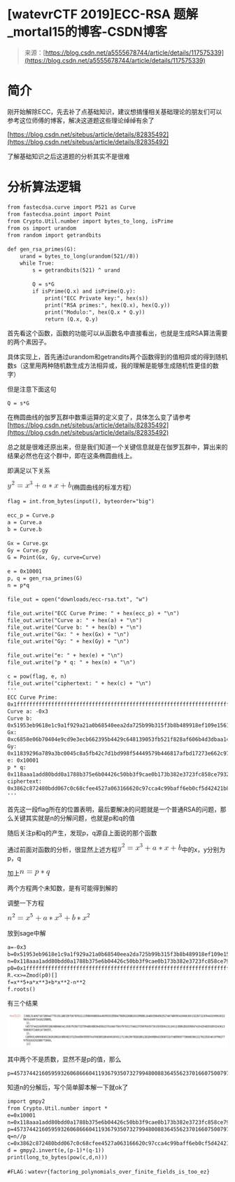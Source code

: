 <!--yml
category: 未分类
date: 2022-04-26 14:39:36
-->

# [watevrCTF 2019]ECC-RSA 题解_mortal15的博客-CSDN博客

> 来源：[https://blog.csdn.net/a5555678744/article/details/117575339](https://blog.csdn.net/a5555678744/article/details/117575339)

# 简介

刚开始解除ECC，先去补了点基础知识，建议想搞懂相关基础理论的朋友们可以参考这位师傅的博客，解决这道题这些理论绰绰有余了

[https://blog.csdn.net/sitebus/article/details/82835492](https://blog.csdn.net/sitebus/article/details/82835492)

了解基础知识之后这道题的分析其实不是很难

# 分析算法逻辑

```
from fastecdsa.curve import P521 as Curve
from fastecdsa.point import Point
from Crypto.Util.number import bytes_to_long, isPrime
from os import urandom
from random import getrandbits

def gen_rsa_primes(G):
	urand = bytes_to_long(urandom(521//8))
	while True:
		s = getrandbits(521) ^ urand

		Q = s*G
		if isPrime(Q.x) and isPrime(Q.y):
			print("ECC Private key:", hex(s))
			print("RSA primes:", hex(Q.x), hex(Q.y))
			print("Modulo:", hex(Q.x * Q.y))
			return (Q.x, Q.y) 
```

首先看这个函数，函数的功能可以从函数名中直接看出，也就是生成RSA算法需要的两个素因子。

具体实现上，首先通过urandom和getrandits两个函数得到的值相异或的得到随机数s（这里用两种随机数生成方法相异或，我的理解是能够生成随机性更佳的数字）

但是注意下面这句

```
Q = s*G
```

在椭圆曲线的伽罗瓦群中数乘运算的定义变了，具体怎么变了请参考[https://blog.csdn.net/sitebus/article/details/82835492](https://blog.csdn.net/sitebus/article/details/82835492)

总之就是很难还原出来，但是我们知道一个关键信息就是在伽罗瓦群中，算出来的结果必然也在这个群中，即在这条椭圆曲线上。

即满足以下关系

![y^{2} = x^{3} + a*x + b](img/9620157f3d2d9867611168210c9dc9d1.png)(椭圆曲线的标准方程）

```
flag = int.from_bytes(input(), byteorder="big")

ecc_p = Curve.p
a = Curve.a
b = Curve.b

Gx = Curve.gx
Gy = Curve.gy
G = Point(Gx, Gy, curve=Curve)

e = 0x10001
p, q = gen_rsa_primes(G)
n = p*q

file_out = open("downloads/ecc-rsa.txt", "w")

file_out.write("ECC Curve Prime: " + hex(ecc_p) + "\n")
file_out.write("Curve a: " + hex(a) + "\n")
file_out.write("Curve b: " + hex(b) + "\n")
file_out.write("Gx: " + hex(Gx) + "\n")
file_out.write("Gy: " + hex(Gy) + "\n")

file_out.write("e: " + hex(e) + "\n")
file_out.write("p * q: " + hex(n) + "\n")

c = pow(flag, e, n)
file_out.write("ciphertext: " + hex(c) + "\n")
'''
ECC Curve Prime: 0x1ffffffffffffffffffffffffffffffffffffffffffffffffffffffffffffffffffffffffffffffffffffffffffffffffffffffffffffffffffffffffffffffffff
Curve a: -0x3
Curve b: 0x51953eb9618e1c9a1f929a21a0b68540eea2da725b99b315f3b8b489918ef109e156193951ec7e937b1652c0bd3bb1bf073573df883d2c34f1ef451fd46b503f00
Gx: 0xc6858e06b70404e9cd9e3ecb662395b4429c648139053fb521f828af606b4d3dbaa14b5e77efe75928fe1dc127a2ffa8de3348b3c1856a429bf97e7e31c2e5bd66
Gy: 0x11839296a789a3bc0045c8a5fb42c7d1bd998f54449579b446817afbd17273e662c97ee72995ef42640c550b9013fad0761353c7086a272c24088be94769fd16650
e: 0x10001
p * q: 0x118aaa1add80bdd0a1788b375e6b04426c50bb3f9cae0b173b382e3723fc858ce7932fb499cd92f5f675d4a2b05d2c575fc685f6cf08a490d6c6a8a6741e8be4572adfcba233da791ccc0aee033677b72788d57004a776909f6d699a0164af514728431b5aed704b289719f09d591f5c1f9d2ed36a58448a9d57567bd232702e9b28f
ciphertext: 0x3862c872480bdd067c0c68cfee4527a063166620c97cca4c99baff6eb0cf5d42421b8f8d8300df5f8c7663adb5d21b47c8cb4ca5aab892006d7d44a1c5b5f5242d88c6e325064adf9b969c7dfc52a034495fe67b5424e1678ca4332d59225855b7a9cb42db2b1db95a90ab6834395397e305078c5baff78c4b7252d7966365afed9e
'''
```

首先这一段flag所在的位置表明，最后要解决的问题就是一个普通RSA的问题，那么关键其实就是n的分解问题，也就是p和q的值

随后关注p和q的产生，发现p，q源自上面说的那个函数

通过前面对函数的分析，很显然上述方程![y^{2} = x^{3} + a*x + b](img/9620157f3d2d9867611168210c9dc9d1.png)中的x，y分别为p，q

加上![n = p * q](img/6aeb52a404d17c6f10390871b869177f.png)

两个方程两个未知数，是有可能得到解的

调整一下方程

![n^{2} = x^{5} + a*x^{3} + b*x^{2}](img/f64a7a05021f92dbbca579b47492f7d7.png)

放到sage中解

```
a=-0x3
b=0x51953eb9618e1c9a1f929a21a0b68540eea2da725b99b315f3b8b489918ef109e156193951ec7e937b1652c0bd3bb1bf073573df883d2c34f1ef451fd46b503f00
n=0x118aaa1add80bdd0a1788b375e6b04426c50bb3f9cae0b173b382e3723fc858ce7932fb499cd92f5f675d4a2b05d2c575fc685f6cf08a490d6c6a8a6741e8be4572adfcba233da791ccc0aee033677b72788d57004a776909f6d699a0164af514728431b5aed704b289719f09d591f5c1f9d2ed36a58448a9d57567bd232702e9b28f
p0=0x1ffffffffffffffffffffffffffffffffffffffffffffffffffffffffffffffffffffffffffffffffffffffffffffffffffffffffffffffffffffffffffffffffff
R.<x>=Zmod(p0)[]
f=x**5+a*x**3+b*x**2-n**2
f.roots()
```

有三个结果

![](img/7251320472013853e5d4624de0347452.png)

其中两个不是质数，显然不是p的值，那么

```
p=4573744216059593260686660411936793507327994800883645562370166075007970317346237399760397301505506131100113886281839847419425482918932436139080837246914736557
```

知道n的分解后，写个简单脚本解一下就ok了

```
import gmpy2
from Crypto.Util.number import *
e=0x10001
n=0x118aaa1add80bdd0a1788b375e6b04426c50bb3f9cae0b173b382e3723fc858ce7932fb499cd92f5f675d4a2b05d2c575fc685f6cf08a490d6c6a8a6741e8be4572adfcba233da791ccc0aee033677b72788d57004a776909f6d699a0164af514728431b5aed704b289719f09d591f5c1f9d2ed36a58448a9d57567bd232702e9b28f
p=4573744216059593260686660411936793507327994800883645562370166075007970317346237399760397301505506131100113886281839847419425482918932436139080837246914736557
q=n//p
c=0x3862c872480bdd067c0c68cfee4527a063166620c97cca4c99baff6eb0cf5d42421b8f8d8300df5f8c7663adb5d21b47c8cb4ca5aab892006d7d44a1c5b5f5242d88c6e325064adf9b969c7dfc52a034495fe67b5424e1678ca4332d59225855b7a9cb42db2b1db95a90ab6834395397e305078c5baff78c4b7252d7966365afed9e
d = gmpy2.invert(e,(p-1)*(q-1))
print(long_to_bytes(pow(c,d,n)))

#FLAG：watevr{factoring_polynomials_over_finite_fields_is_too_ez}
```